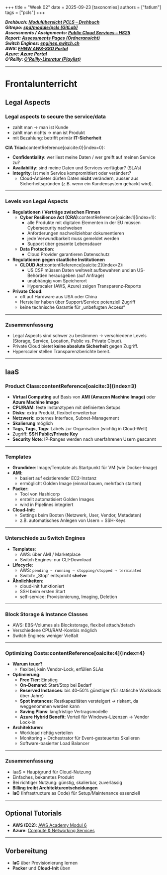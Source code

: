 +++
title = "Week 02"
date = 2025-09-23
[taxonomies]
authors = ["fatlum"]
tags = ["pcls"]
+++

***Drehbuch: [Modulübersicht PCLS – Drehbuch](https://sgi.pages.fhnw.ch/moduluebersicht/pcls/drehbuch.html)***  
***Gitrepo: [spd/module/pcls (GitLab)](https://gitlab.fhnw.ch/spd/module/pcls/)***  
***Assessments / Assignments: [Public Cloud Services – HS25](https://spd.pages.fhnw.ch/module/pcls/tutorials/assignments/public-cloud-services/hs25/index.html)***  
***Report: [Assessments Pages (Ordneransicht)](https://gitlab.fhnw.ch/spd/module/pcls/tutorials/assignments/-/tree/main/modules/assessments/pages/)***  
***Switch Engines: [engines.switch.ch](https://engines.switch.ch/)***  
***AWS: [FHNW AWS-SSO Portal](https://fhnw.awsapps.com/start/#/?tab=accounts)***  
***Azure: [Azure Portal](https://portal.azure.com)***  
***O’Reilly: [O’Reilly-Literatur (Playlist)](https://learning.oreilly.com/playlists/a27d30d7-f139-4476-9c3a-e0abeb0f89da/)***

---

# Frontalunterricht

## Legal Aspects
### Legal aspects to secure the service/data
- zahlt man → man ist Kunde
- zahlt man nichts → man ist Produkt
- mit Bezahlung: betrifft primär **IT-Sicherheit**

**CIA Triad**:contentReference[oaicite:0]{index=0}:
- **Confidentiality**: wer liest meine Daten / wer greift auf meinen Service zu?
- **Availability**: sind meine Daten und Services verfügbar? (SLA’s)
- **Integrity**: ist mein Service kompromittiert oder verändert?
  - Cloud-Anbieter dürfen Daten **nicht** verändern, ausser aus Sicherheitsgründen (z.B. wenn ein Kundensystem gehackt wird).

---

### Levels von Legal Aspects
- **Regulationen / Verträge zwischen Firmen**
  - **Cyber Resilience Act (CRA)**:contentReference[oaicite:1]{index=1}:
    - alle Produkte mit digitalen Elementen in der EU müssen Cybersecurity nachweisen
    - Anforderungen nachvollziehbar dokumentieren
    - jede Verwundbarkeit muss gemeldet werden
    - Support über gesamte Lebensdauer
  - **Data Protection**:
    - Cloud Provider garantieren Datenschutz
- **Regulationen gegen staatliche Institutionen**
  - **CLOUD Act**:contentReference[oaicite:2]{index=2}:
    - US CSP müssen Daten weltweit aufbewahren und an US-Behörden herausgeben (auf Anfrage)
    - unabhängig vom Speicherort
    - Hyperscaler (AWS, Azure) zeigen Transparenz-Reports
- **Private Cloud**:
  - oft auf Hardware aus USA oder China
  - Hersteller haben über Support/Service potenziell Zugriff
  - keine technische Garantie für „unbefugten Access“

---

### Zusammenfassung
- Legal Aspects sind schwer zu bestimmen → verschiedene Levels (Storage, Service, Location, Public vs. Private Cloud).
- Private Cloud bietet **keine absolute Sicherheit** gegen Zugriff.
- Hyperscaler stellen Transparenzberichte bereit.

---

## IaaS

### Product Class:contentReference[oaicite:3]{index=3}
- **Virtual Computing** auf Basis von **AMI (Amazon Machine Image)** oder **Azure Machine Image**
- **CPU/RAM**: feste Instanztypen mit definierten Setups
- **Disks**: extra Produkt, flexibel erweiterbar
- **Netzwerk**: externes Interface, Subnet-Management
- **Skalierung** möglich
- **Tags, Tags, Tags**: Labels zur Organisation (wichtig in Cloud-Welt)
- Zugriff: **SSH Public/Private Key**
- **Security Note**: IP-Ranges werden nach unerfahrenen Usern gescannt

---

### Templates
- **Grundidee**: Image/Template als Startpunkt für VM (wie Docker-Image)
- **AMI**:
  - basiert auf existierender EC2-Instanz
  - ermöglicht Golden Image (einmal bauen, mehrfach starten)
- **Packer**:
  - Tool von Hashicorp
  - erstellt automatisiert Golden Images
  - wird in Pipelines integriert
- **Cloud-Init**:
  - Settings beim Booten (Netzwerk, User, Vendor, Metadaten)
  - z.B. automatisches Anlegen von Usern + SSH-Keys

---

### Unterschiede zu Switch Engines
- **Templates**:
  - AWS: über AMI / Marketplace
  - Switch Engines: nur CLI-Download
- **Lifecycle**:
  - AWS: `pending → running → stopping/stopped → terminated`
  - Switch: „Stop“ entspricht **shelve**
- **Ähnlichkeiten**:
  - cloud-init funktioniert
  - SSH beim ersten Start
  - self-service: Provisionierung, Imaging, Deletion

---

### Block Storage & Instance Classes
- AWS: EBS-Volumes als Blockstorage, flexibel attach/detach
- Verschiedene CPU/RAM-Kombis möglich
- Switch Engines: weniger Vielfalt

---

### Optimizing Costs:contentReference[oaicite:4]{index=4}
- **Warum teuer?**
  - flexibel, kein Vendor-Lock, erfüllen SLAs
- **Optimierung**:
  - **Free Tier**: Einstieg
  - **On-Demand**: Start/Stop bei Bedarf
  - **Reserved Instances**: bis 40–50% günstiger (für statische Workloads über Jahre)
  - **Spot Instances**: Restkapazitäten versteigert → riskant, da weggenommen werden kann
  - **Saving Plans**: langfristige Vertragsmodelle
  - **Azure Hybrid Benefit**: Vorteil für Windows-Lizenzen → Vendor Lock-in
- **Architekturen**:
  - Workload richtig verteilen
  - Monitoring + Orchestrator für Event-gesteuertes Skalieren
  - Software-basierter Load Balancer

---

### Zusammenfassung
- IaaS = Hauptgrund für Cloud-Nutzung
- Einfaches, bekanntes Produkt
- Bei richtiger Nutzung: günstig, skalierbar, zuverlässig
- **Billing treibt Architekturentscheidungen**
- **IaC** (Infrastructure as Code) für Setup/Maintenance essenziell

---

## Optional Tutorials
- **AWS (EC2)**: [AWS Academy Modul 6](https://awsacademy.instructure.com/courses/137586/modules)
- **Azure**: [Compute & Networking Services](https://learn.microsoft.com/de-de/training/modules/describe-azure-compute-networking-services/)

---

## Vorbereitung
- **IaC** über Provisionierung lernen
- **Packer** und **Cloud-Init** üben
